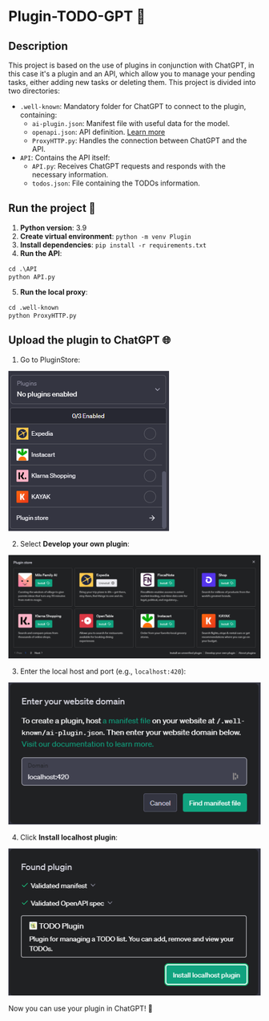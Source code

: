 # Plugin-TODO-GPT 📝

## Description

This project is based on the use of plugins in conjunction with ChatGPT, in this case it's a plugin and an API, which allow you to manage your pending tasks, either adding new tasks or deleting them. This project is divided into two directories:

- `.well-known`: Mandatory folder for ChatGPT to connect to the plugin, containing:
  - `ai-plugin.json`: Manifest file with useful data for the model.
  - `openapi.json`: API definition. [Learn more](https://swagger.io/specification/)
  - `ProxyHTTP.py`: Handles the connection between ChatGPT and the API.
- `API`: Contains the API itself:
  - `API.py`: Receives ChatGPT requests and responds with the necessary information.
  - `todos.json`: File containing the TODOs information.

## Run the project 🚀

1. **Python version**: 3.9
2. **Create virtual environment**: `python -m venv Plugin`
3. **Install dependencies**: `pip install -r requirements.txt`
4. **Run the API**:
```
cd .\API
python API.py
```
5. **Run the local proxy**:
```
cd .well-known
python ProxyHTTP.py
```

## Upload the plugin to ChatGPT 🌐

1. Go to PluginStore:

![PluginStore](Images/PluginStore.png)

2. Select **Develop your own plugin**:

![DevelopYourOwnPlugin](Images/Develop.png)

3. Enter the local host and port (e.g., `localhost:420`):

![LocalHost](Images/LocalHost.png)

4. Click **Install localhost plugin**:

![InstallLocalHost](Images/InstallLocalHost.png)

Now you can use your plugin in ChatGPT! 🎉
